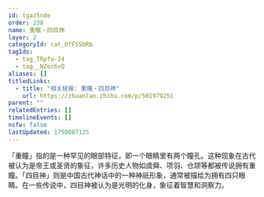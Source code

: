 ```yaml
---
id: tgaz5nde
order: 238
name: 重瞳・四目神
layer: 2
categoryId: cat_OfFSSbRb
tagIds:
  - tag_TRpfu-I4
  - tag__NZec6vQ
aliases: []
titledLinks:
  - title: "相关链接: 重瞳・四目神"
    url: https://zhuanlan.zhihu.com/p/501979251
parent: ""
relatedEntries: []
timelineEvents: []
nsfw: false
lastUpdated: 1758087125
---
```


「重瞳」指的是一种罕见的眼部特征，即一个眼睛里有两个瞳孔。这种现象在古代被认为是帝王或圣贤的象征，许多历史人物如虞舜、项羽、仓颉等都被传说拥有重瞳。「四目神」则是中国古代神话中的一种神祇形象，通常被描绘为拥有四只眼睛。在一些传说中，四目神被认为是光明的化身，象征着智慧和洞察力。